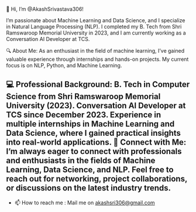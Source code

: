 👋 Hi, I’m @AkashSrivastava306!

I’m passionate about Machine Learning and Data Science, and I specialize in Natural Language Processing (NLP). I completed my B. Tech from Shri Ramswaroop Memorial University in 2023, and I am currently working as a Conversation AI Developer at TCS.

🔍 About Me:
As an enthusiast in the field of machine learning, I’ve gained valuable experience through internships and hands-on projects. My current focus is on NLP, Python, and Machine Learning.

💻 Professional Background:
B. Tech in Computer Science from Shri Ramswaroop Memorial University (2023).
Conversation AI Developer at TCS since December 2023.
Experience in multiple internships in Machine Learning and Data Science, where I gained practical insights into real-world applications.
🤝 Connect with Me:
I’m always eager to connect with professionals and enthusiasts in the fields of Machine Learning, Data Science, and NLP. Feel free to reach out for networking, project collaborations, or discussions on the latest industry trends.
- 
- 📫 How to reach me : Mail me on akashsri306@gmail.com

<!---
AkashSrivastava306/AkashSrivastava306 is a ✨ special ✨ repository because its `README.md` (this file) appears on your GitHub profile.
You can click the Preview link to take a look at your changes.
--->
